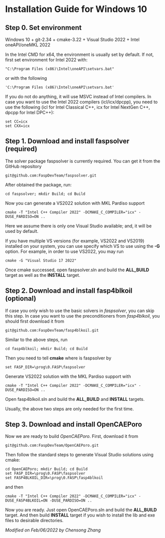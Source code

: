 # Installation Guide for Windows 10

## Step 0. Set environment
Windows 10 + git-2.34 + cmake-3.22 + Visual Studio 2022 + Intel oneAPI/oneMKL 2022 

In the Intel CMD for x64, the environment is usually set by default. If not, first set environment for Intel 2022 with:

```
"C:\Program Files (x86)\Intel\oneAPI\setvars.bat"
```

or with the following

```
'C:\Program Files (x86)\Intel\oneAPI\setvars.bat'
```

If you do not do anything, it will use MSVC instead of Intel compilers. In case you want to use the Intel 2022 compilers (icl/icx/dpcpp), you need to use the following (icl for Intel Classical C++, icx for Intel NextGen C++, dpcpp for Intel DPC++):

```
set CC=icx
set CXX=icx
```

## Step 1. Download and install faspsolver (required)

The solver package faspsolver is currently required. You can get it from the GitHub repository

`
git@github.com:FaspDevTeam/faspsolver.git
`

After obtained the package, run:

```
cd faspsolver; mkdir Build; cd Build
```

Now you can generate a VS2022 solution with MKL Pardiso support

```
cmake -T "Intel C++ Compiler 2022" -DCMAKE_C_COMPILER="icx" -DUSE_PARDISO=ON ..
```

Here we assume there is only one Visual Studio available; and, it will be used by default. 

If you have multiple VS versions (for example, VS2022 and VS2019) installed on your system, you can use specify which VS to use using the **-G** option. For example, in order to use VS2022, you may run

```
cmake -G "Visual Studio 17 2022" 
```

Once cmake successed, open faspsolver.sln and build the **ALL_BUILD** target as well as the **INSTALL** target. 

## Step 2. Download and install fasp4blkoil (optional)

If case you only wish to use the basic solvers in *faspsolver*, you can skip this step. In case you want to use the preconditioners from *fasp4blkoil*, you should first download it from

`
git@github.com:FaspDevTeam/fasp4blkoil.git
`

Similar to the above steps, run

```
cd fasp4blkoil; mkdir Build; cd Build
```

Then you need to tell **cmake** where is faspsolver by

```
set FASP_DIR=\prog\0.FASP\faspsolver
```

Generate VS2022 solution with the MKL Pardiso support with

```
cmake -T "Intel C++ Compiler 2022" -DCMAKE_C_COMPILER="icx" -DUSE_PARDISO=ON ..
```

Open fasp4blkoil.sln and build the **ALL_BUILD** and **INSTALL** targets.

Usually, the above two steps are only needed for the first time. 

## Step 3. Download and install OpenCAEPoro

Now we are ready to build *OpenCAEPoro*. First, download it from 

`
git@github.com:FaspDevTeam/OpenCAEPoro.git
`

Then follow the standard steps to generate Visual Studio solutions using cmake:

```
cd OpenCAEPoro; mkdir Build; cd Build
set FASP_DIR=\prog\0.FASP\faspsolver
set FASP4BLKOIL_DIR=\prog\0.FASP\fasp4blkoil
```

and then

```
cmake -T "Intel C++ Compiler 2022" -DCMAKE_C_COMPILER="icx" -DUSE_FASP4BLKOIL=ON -DUSE_PARDISO=ON ..
```

Now you are ready. Just open OpenCAEPoro.sln and build the **ALL_BUILD** target. And then build **INSTALL** target if you wish to install the lib and exe files to desirable directories. 


*Modified on Feb/06/2022 by Chensong Zhang*